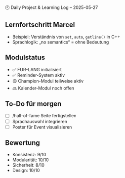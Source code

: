 🕙 Daily Project & Learning Log – 2025-05-27

## Lernfortschritt Marcel
- Beispiel: Verständnis von `set`, `auto`, `getline()` in C++
- Sprachlogik: „no semantics“ = ohne Bedeutung

## Modulstatus
- ✅ FUR-LANG initialisiert
- ✅ Reminder-System aktiv
- 🟡 Champion-Modul teilweise aktiv
- 🔜 Kalender-Modul noch offen

## To-Do für morgen
- [ ] /hall-of-fame Seite fertigstellen
- [ ] Sprachauswahl integrieren
- [ ] Poster für Event visualisieren

## Bewertung
- Konsistenz: 9/10
- Modularität: 10/10
- Sicherheit: 8/10
- Design: 10/10
